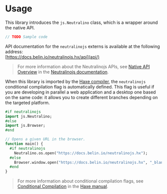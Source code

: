 # Usage
This library introduces the `js.Neutralino` class, which is a wrapper around the native API.

```haxe
// TODO Sample code
```

API documentation for the `neutralinojs` externs is available at the following address:  
[https://docs.belin.io/neutralinojs.hx/api](api/)

> For more information about the Neutralinojs APIs, see [Native API Overview](https://neutralino.js.org/docs/api/overview)
in the [Neutralinojs documentation](https://neutralino.js.org/docs).

When this library is imported by the [Haxe compiler](https://haxe.org/manual/compiler-usage.html),
the `neutralinojs` conditional compilation flag is automatically defined.
This flag is useful if you are developing in parallel a web application and a desktop one based on the same code:
it allows you to create different branches depending on the targeted platform.

```haxe
#if neutralinojs
import js.Neutralino;
#else
import js.Browser;
#end

// Opens a given URL in the browser.
function main() {
  #if neutralinojs
    Neutralino.os.open("https://docs.belin.io/neutralinojs.hx");
  #else
    Browser.window.open("https://docs.belin.io/neutralinojs.hx", "_blank");
  #end
}
```

> For more information about conditional compilation flags,
see [Conditional Compilation](https://haxe.org/manual/lf-condition-compilation.html) in the [Haxe manual](https://haxe.org/manual).
